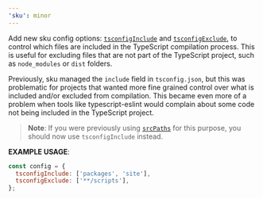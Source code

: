 ```yaml
---
'sku': minor
---
```


Add new sku config options: [`tsconfigInclude`][tsconfiginclude] and [`tsconfigExclude`][tsconfigexclude], to control which files are included in the TypeScript compilation process. This is useful for excluding files that are not part of the TypeScript project, such as `node_modules` or `dist` folders.

Previously, sku managed the `include` field in `tsconfig.json`, but this was problematic for projects that wanted more fine grained control over what is included and/or excluded from compilation. This became even more of a problem when tools like typescript-eslint would complain about some code not being included in the TypeScript project.

> **Note**: If you were previously using [`srcPaths`][srcpaths] for this purpose, you should now use `tsconfigInclude` instead.

[tsconfiginclude]: https://seek-oss.github.io/sku/#/./docs/configuration?id=tsconfiginclude
[tsconfigexclude]: https://seek-oss.github.io/sku/#/./docs/configuration?id=tsconfigexclude
[srcpaths]: https://seek-oss.github.io/sku/#/./docs/configuration?id=srcpaths

**EXAMPLE USAGE**:

```js
const config = {
  tsconfigInclude: ['packages', 'site'],
  tsconfigExclude: ['**/scripts'],
};
```
